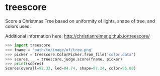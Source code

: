 # treescore
Score a Christmas Tree based on uniformity of lights, shape of tree, and colors used.

Additional information here: http://christianreimer.github.io/treescore/

```python
>>> import treescore
>>> fname = 'path/to/image/of/tree.png'
>>> picker = treescore.ColorPicker.from_file('color.data')
>>> scores, _ = treescore.judge.score(fname, picker)
>>> print(scores)
Scores(overall=92.33, led=84.74, shape=97.24, color=95.00)
```
